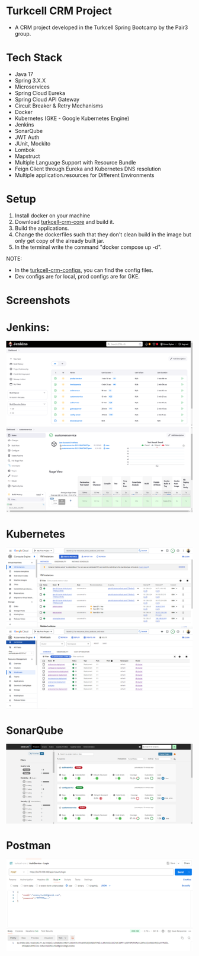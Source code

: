# Turkcell CRM Project
- A CRM project developed in the Turkcell Spring Bootcamp by the Pair3 group.

# Tech Stack
- Java 17
- Spring 3.X.X
- Microservices
- Spring Cloud Eureka
- Spring Cloud API Gateway
- Circuit Breaker & Retry Mechanisms
- Docker
- Kubernetes (GKE - Google Kubernetes Engine)
- Jenkins
- SonarQube
- JWT Auth
- JUnit, Mockito
- Lombok
- Mapstruct
- Multiple Language Support with Resource Bundle
- Feign Client through Eureka and Kubernetes DNS resolution
- Multiple application.resources for Different Environments

# Setup
1) Install docker on your machine
2) Download [turkcell-crm-core](https://github.com/emreOytun/turkcell-crm-core.git) and build it.
3) Build the applications.
4) Change the dockerfiles such that they don't clean build in the image but only get copy of the already built jar.
5) In the terminal write the command "docker compose up -d".

NOTE: 
- In the [turkcell-crm-configs](https://github.com/emreOytun/turkcell-crm-configs), you can find the config files.
- Dev configs are for local, prod configs are for GKE.

# Screenshots

# Jenkins:
![Jenkins1](https://github.com/emreOytun/turkcell-crm/blob/master/screenshots/jenkins1.png)
![Jenkins2](https://github.com/emreOytun/turkcell-crm/blob/master/screenshots/jenkins2.png) 

# Kubernetes
![Kubernetes1](https://github.com/emreOytun/turkcell-crm/blob/master/screenshots/kubernetes1.png)
![Kubernetes2](https://github.com/emreOytun/turkcell-crm/blob/master/screenshots/kubernetes2.png)

# SonarQube
![SonarQube1](https://github.com/emreOytun/turkcell-crm/blob/master/screenshots/sonarqube1.png)

# Postman
![Postman1](https://github.com/emreOytun/turkcell-crm/blob/master/screenshots/postman1.png)
